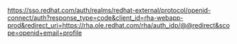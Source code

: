 https://sso.redhat.com/auth/realms/redhat-external/protocol/openid-connect/auth?response_type=code&client_id=rha-webapp-prod&redirect_uri=https://rha.ole.redhat.com/rha/auth_idp/@@redirect&scope=openid+email+profile
